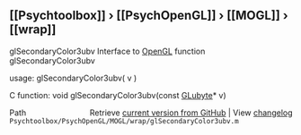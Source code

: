 ## [[Psychtoolbox]] &#8250; [[PsychOpenGL]] &#8250; [[MOGL]] &#8250; [[wrap]]

glSecondaryColor3ubv  Interface to [OpenGL](OpenGL) function glSecondaryColor3ubv  
  
usage:  glSecondaryColor3ubv( v )  
  
C function:  void glSecondaryColor3ubv(const [GLubyte](GLubyte)\* v)  




<div class="code_header" style="text-align:right;">
  <span style="float:left;">Path&nbsp;&nbsp;</span> <span class="counter">Retrieve <a href=
  "https://raw.github.com/Psychtoolbox-3/Psychtoolbox-3/beta/Psychtoolbox/PsychOpenGL/MOGL/wrap/glSecondaryColor3ubv.m">current version from GitHub</a> | View <a href=
  "https://github.com/Psychtoolbox-3/Psychtoolbox-3/commits/beta/Psychtoolbox/PsychOpenGL/MOGL/wrap/glSecondaryColor3ubv.m">changelog</a></span>
</div>
<div class="code">
  <code>Psychtoolbox/PsychOpenGL/MOGL/wrap/glSecondaryColor3ubv.m</code>
</div>

